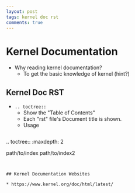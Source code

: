 ```yaml
---
layout: post
tags: kernel doc rst
comments: true
---
```


# Kernel Documentation

* Why reading kernel documentation?
    * To get the basic knowledge of kernel (hint?)


## Kernel Doc RST

* `.. toctree::`
    * Show the "Table of Contents"
    * Each "rst" file's Document title is shown.
    * Usage
        ```
.. toctree::
   :maxdepth: 2

   path/to/index
   path/to/index2
```


## Kernel Documentation Websites

* https://www.kernel.org/doc/html/latest/
